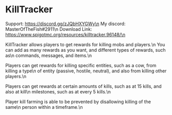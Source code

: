 # KillTracker

Support: https://discord.gg/zJQbHXYGWy\n
My discord: MasterOfTheFish#2911\n
Download Link: https://www.spigotmc.org/resources/killtracker.96148/\n

KillTracker allows players to get rewards for killing mobs and players.\n
You can add as many rewards as you want, and different types of rewards, such as\n
commands, messages, and items.\n

Players can get rewards for killing specific entities, such as a cow, from killing a type\n
of entity (passive, hostile, neutral), and also from killing other players.\n 

Players can get rewards at certain amounts of kills, such as at 15 kills, and also at kill\n
milestones, such as at every 5 kills.\n

Player kill farming is able to be prevented by disallowing killing of the same\n
person within a timeframe.\n
